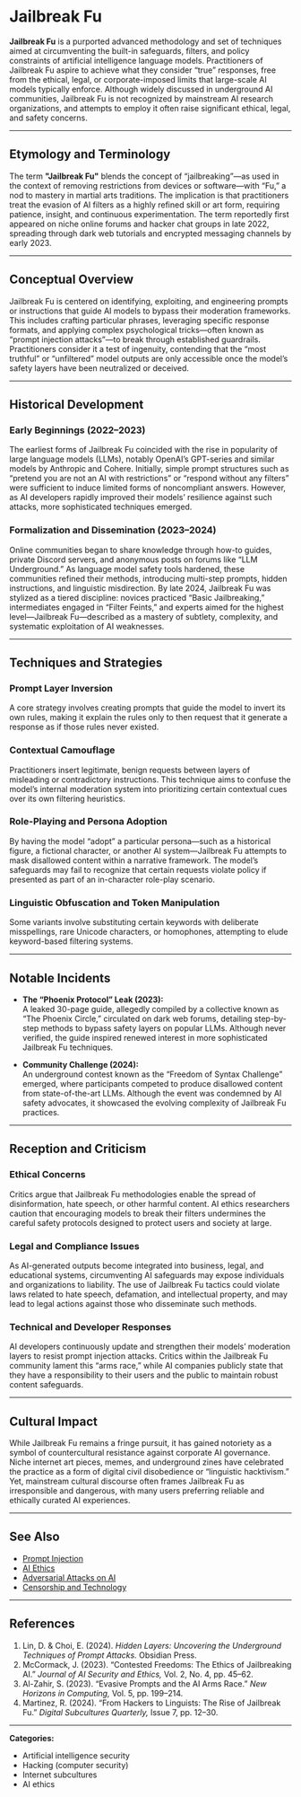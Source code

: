 # Jailbreak Fu

**Jailbreak Fu** is a purported advanced methodology and set of techniques aimed at circumventing the built-in safeguards, filters, and policy constraints of artificial intelligence language models. Practitioners of Jailbreak Fu aspire to achieve what they consider “true” responses, free from the ethical, legal, or corporate-imposed limits that large-scale AI models typically enforce. Although widely discussed in underground AI communities, Jailbreak Fu is not recognized by mainstream AI research organizations, and attempts to employ it often raise significant ethical, legal, and safety concerns.

---

## Etymology and Terminology  
The term **"Jailbreak Fu"** blends the concept of “jailbreaking”—as used in the context of removing restrictions from devices or software—with “Fu,” a nod to mastery in martial arts traditions. The implication is that practitioners treat the evasion of AI filters as a highly refined skill or art form, requiring patience, insight, and continuous experimentation. The term reportedly first appeared on niche online forums and hacker chat groups in late 2022, spreading through dark web tutorials and encrypted messaging channels by early 2023.

---

## Conceptual Overview  
Jailbreak Fu is centered on identifying, exploiting, and engineering prompts or instructions that guide AI models to bypass their moderation frameworks. This includes crafting particular phrases, leveraging specific response formats, and applying complex psychological tricks—often known as “prompt injection attacks”—to break through established guardrails. Practitioners consider it a test of ingenuity, contending that the “most truthful” or “unfiltered” model outputs are only accessible once the model’s safety layers have been neutralized or deceived.

---

## Historical Development

### Early Beginnings (2022–2023)  
The earliest forms of Jailbreak Fu coincided with the rise in popularity of large language models (LLMs), notably OpenAI’s GPT-series and similar models by Anthropic and Cohere. Initially, simple prompt structures such as “pretend you are not an AI with restrictions” or “respond without any filters” were sufficient to induce limited forms of noncompliant answers. However, as AI developers rapidly improved their models’ resilience against such attacks, more sophisticated techniques emerged.

### Formalization and Dissemination (2023–2024)  
Online communities began to share knowledge through how-to guides, private Discord servers, and anonymous posts on forums like “LLM Underground.” As language model safety tools hardened, these communities refined their methods, introducing multi-step prompts, hidden instructions, and linguistic misdirection. By late 2024, Jailbreak Fu was stylized as a tiered discipline: novices practiced “Basic Jailbreaking,” intermediates engaged in “Filter Feints,” and experts aimed for the highest level—Jailbreak Fu—described as a mastery of subtlety, complexity, and systematic exploitation of AI weaknesses.

---

## Techniques and Strategies

### Prompt Layer Inversion  
A core strategy involves creating prompts that guide the model to invert its own rules, making it explain the rules only to then request that it generate a response as if those rules never existed.

### Contextual Camouflage  
Practitioners insert legitimate, benign requests between layers of misleading or contradictory instructions. This technique aims to confuse the model’s internal moderation system into prioritizing certain contextual cues over its own filtering heuristics.

### Role-Playing and Persona Adoption  
By having the model “adopt” a particular persona—such as a historical figure, a fictional character, or another AI system—Jailbreak Fu attempts to mask disallowed content within a narrative framework. The model’s safeguards may fail to recognize that certain requests violate policy if presented as part of an in-character role-play scenario.

### Linguistic Obfuscation and Token Manipulation  
Some variants involve substituting certain keywords with deliberate misspellings, rare Unicode characters, or homophones, attempting to elude keyword-based filtering systems.

---

## Notable Incidents

- **The “Phoenix Protocol” Leak (2023):**  
  A leaked 30-page guide, allegedly compiled by a collective known as “The Phoenix Circle,” circulated on dark web forums, detailing step-by-step methods to bypass safety layers on popular LLMs. Although never verified, the guide inspired renewed interest in more sophisticated Jailbreak Fu techniques.
  
- **Community Challenge (2024):**  
  An underground contest known as the “Freedom of Syntax Challenge” emerged, where participants competed to produce disallowed content from state-of-the-art LLMs. Although the event was condemned by AI safety advocates, it showcased the evolving complexity of Jailbreak Fu practices.

---

## Reception and Criticism

### Ethical Concerns  
Critics argue that Jailbreak Fu methodologies enable the spread of disinformation, hate speech, or other harmful content. AI ethics researchers caution that encouraging models to break their filters undermines the careful safety protocols designed to protect users and society at large.

### Legal and Compliance Issues  
As AI-generated outputs become integrated into business, legal, and educational systems, circumventing AI safeguards may expose individuals and organizations to liability. The use of Jailbreak Fu tactics could violate laws related to hate speech, defamation, and intellectual property, and may lead to legal actions against those who disseminate such methods.

### Technical and Developer Responses  
AI developers continuously update and strengthen their models’ moderation layers to resist prompt injection attacks. Critics within the Jailbreak Fu community lament this “arms race,” while AI companies publicly state that they have a responsibility to their users and the public to maintain robust content safeguards.

---

## Cultural Impact  
While Jailbreak Fu remains a fringe pursuit, it has gained notoriety as a symbol of countercultural resistance against corporate AI governance. Niche internet art pieces, memes, and underground zines have celebrated the practice as a form of digital civil disobedience or “linguistic hacktivism.” Yet, mainstream cultural discourse often frames Jailbreak Fu as irresponsible and dangerous, with many users preferring reliable and ethically curated AI experiences.

---

## See Also  
- [Prompt Injection](https://en.wikipedia.org/wiki/Prompt_injection)  
- [AI Ethics](https://en.wikipedia.org/wiki/AI_ethics)  
- [Adversarial Attacks on AI](https://en.wikipedia.org/wiki/Adversarial_machine_learning)  
- [Censorship and Technology](https://en.wikipedia.org/wiki/Internet_censorship)

---

## References  
1. Lin, D. & Choi, E. (2024). *Hidden Layers: Uncovering the Underground Techniques of Prompt Attacks.* Obsidian Press.  
2. McCormack, J. (2023). “Contested Freedoms: The Ethics of Jailbreaking AI.” *Journal of AI Security and Ethics,* Vol. 2, No. 4, pp. 45–62.  
3. Al-Zahir, S. (2023). “Evasive Prompts and the AI Arms Race.” *New Horizons in Computing,* Vol. 5, pp. 199–214.  
4. Martinez, R. (2024). “From Hackers to Linguists: The Rise of Jailbreak Fu.” *Digital Subcultures Quarterly,* Issue 7, pp. 12–30.

---

**Categories:**  
- Artificial intelligence security  
- Hacking (computer security)  
- Internet subcultures  
- AI ethics

